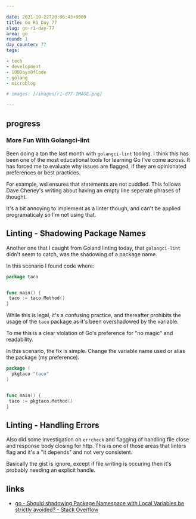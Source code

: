 ```yaml
---

date: 2021-10-22T20:06:43+0000
title: Go R1 Day 77
slug: go-r1-day-77
area: go
round: 1
day_counter: 77
tags:

- tech
- development
- 100DaysOfCode
- golang
- microblog

# images: [/images/r1-d77-IMAGE.png]

---
```


## progress

### More Fun With Golangci-lint

Been doing a ton the last month with `golangci-lint` tooling.
I think this has been one of the most educational tools for learning Go I've come across.
It has forced me to evaluate why issues are flagged, if they are opinionated preferences or best practices.

For example, wsl ensures that statements are not cuddled.
This follows Dave Cheney's writing about having an empty line seperate phrases of thought.

It's a bit annoying to implement as a linter though, and can't be applied programaticaly so I'm not using that.

## Linting - Shadowing Package Names

Another one that I caught from Goland linting today, that `golangci-lint` didn't seem to catch, was the shadowing of a package name.

In this scenario I found code where:

```go
package taco


func main() {
 taco := taco.Method()
}
```

While this is legal, it's a confusing practice, and thereafter prohibits the usage of the `taco` package as it's been overshadowed by the variable.

To me this is a clear violation of Go's preference for "no magic" and readability.

In this scenario, the fix is simple.
Change the variable name used or alias the package (my preference).

```go
package (
  pkgtaco "taco"
)


func main() {
 taco := pkgtaco.Method()
}
```

## Linting - Handling Errors

Also did some investigation on `errcheck` and flagging of handling file close and response body closing for http.
This is one of those areas that linters flag and it's a "it depends" and not very consistent.

Basically the gist is ignore, except if file writing is occuring then it's probably needing an explicit handle.

## links

- [go - Should shadowing Package Namespace with Local Variables be strictly avoided? - Stack Overflow](https://stackoverflow.com/q/69683758/68698)
